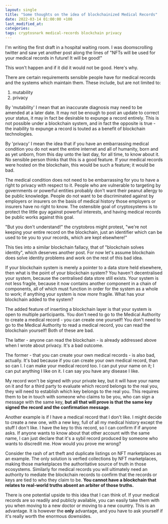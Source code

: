 ```yaml
---
layout: single
title: "Some thoughts on the idea of blockchainized Medical Records"
date: 2022-03-14 01:00:00 +100
last_modified_at:
categories:
tags: cryptosnark medical-records blockchain privacy
---
```

I'm writing the first draft in a hospital waiting room. I was doomscrolling twitter and saw yet another post along the lines of "NFTs will be used for your medical records in future! It will be good!"

This won't happen and if it did it would not be good. Here's why.

There are certain requirements sensible people have for medical records and the systems which maintain them. These include, but are not limited to:
1. mutability
2. privacy

By 'mutability' I mean that an inaccurate diagnosis may need to be amended at a later date. It may not be enough to post an update to correct your status, it may in fact be desirable to expunge a record entirely. This is not possible under a blockchain system, and in fact the opposite is true - the inability to expunge a record is touted as a benefit of blockchain technologies.

By 'privacy' I mean the idea that if you have an embarrassing medical condition you do not want the entire internet and all of humanity, born and as yet unborn, from this day unto the last day, for all time, to know about it. No sensible person thinks that this is a good feature. If your medical records were hosted on the blockchain, this would be such a feature; it would be bad.

The medical condition does not need to be embarrassing for you to have a right to privacy with respect to it. People who are vulnerable to targeting by governments or powerful entities probably don't want their peanut allergy to be public knowledge. People do not want to be discriminated against by employers or insurers on the basis of medical history those employers or insurers have no right to know. The ostensible goal of cryptosystems is to protect the little guy against powerful interests, and having medical records be public works against this goal.

"But you don't understand!" the cryptobros might protest, "we're not keeping your entire record on the blockchain, just an identifier which can be used to tie you to your records, which are kept elsewhere!"

This ties into a similar blockchain fallacy, that of "blockchain solves identity", which deserves another post. For now let's assume blockchain does solve identity problems and work on the rest of this bad idea.

If your blockchain system is merely a pointer to a data store held elsewhere, then what is the point of your blockchain system? You haven't decentralised your system, because the centralised data store still exists. Your system is not less fragile, because it now contains another component in a chain of components, all of which must function in order for the system as a whole to work; if anything your system is now _more_ fragile. What has your blockchain added to the system?

The added feature of inserting a blockchain layer is that your system is open to multiple participants. You don't need to go to the Medical Authority to create a medical record - you can create one yourself! You don't need to go to the Medical Authority to read a medical record, you can read the blockchain yourself! Both of these are bad.

The latter - anyone can read the blockchain - is already addressed above when I wrote about privacy. It's a bad outcome.

The former - that you can create your own medical records - is also bad, actually. It's bad because if you can create your own medical record, than so can I. I can make your medical record too. I can put your name on it; I can put anything I like on it. I can say you have any disease I like.

My record won't be signed with your private key, but it will have your name on it and for a third party to evaluate which record belongs to the real you, they will need to establish which key belongs to the real you. This requires them to be in touch with someone who claims to be you, who can sign a message with the same key, **but all that will prove is that the same key signed the record and the confirmation message**.

Another example is if I have a medical record that I don't like. I might decide to create a new one, with a new key, full of all my medical history except the stuff I don't like. I have the key to this record, so I can confirm if if anyone asks. If anyone wants to know about that other account with the same name, I can just declare that it's a sybil record produced by someone who wants to discredit me. How would you prove me wrong?

Consider the rash of art theft and duplicate listings on NFT marketplaces as an example. The only solution is verfied collections by NFT marketplaces, making those marketplaces the authoritative source of truth in those ecosystems. Similarly for medical records you will ultimately need an authority to mediate the blockchain records to confirm that the records or keys are tied to who they claim to be. **You cannot have a blockchain that relates to real-world truths absent an arbiter of those truths.** 

There is one potential upside to this idea that I can think of. If your medical records are so readily and publicly available, you can easily take them with you when moving to a new doctor or moving to a new country. This is an advantage. It is however the **only** advantage, and you have to ask yourself if it's really worth the enormous downsides.

